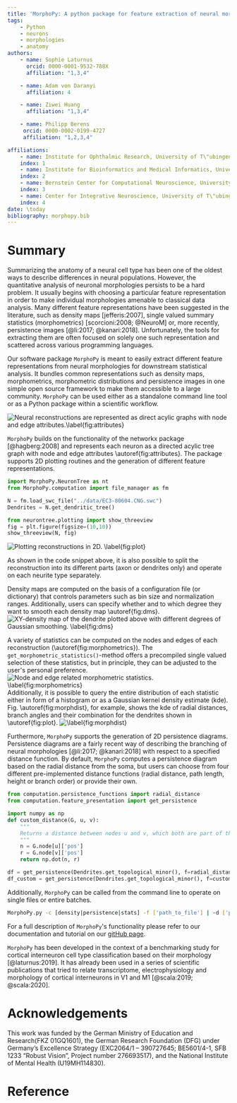 ```yaml
---
title: 'MorphoPy: A python package for feature extraction of neural morphologies.'
tags:
    - Python
    - neurons
    - morphologies
    - anatomy
authors:
    - name: Sophie Laturnus
      orcid: 0000-0001-9532-788X
      affiliation: "1,3,4"

    - name: Adam von Daranyi
      affiliation: 4

    - name: Ziwei Huang
      affiliation: "1,3,4"

    - name: Philipp Berens
     orcid: 0000-0002-0199-4727
     affiliation: "1,2,3,4"

affiliations:
    - name: Institute for Ophthalmic Research, University of T\"ubingen, Germany
    index: 1
    - name: Institute for Bioinformatics and Medical Informatics, University of T\"ubingen, Germany
    index: 2
    - name: Bernstein Center for Computational Neuroscience, University of T\"ubingen, Germany
    index: 3
    - name: Center for Integrative Neuroscience, University of T\"ubingen, Germany
    index: 4
date: \today
bibliography: morphopy.bib
---
```



# Summary

Summarizing the anatomy of a neural cell type has been one of the oldest ways to describe differences in neural populations.
However, the quantitative analysis of neuronal morphologies persists to be a hard problem. It usually begins with choosing a
particular feature representation in order to make individual morphologies amenable to classical data analysis. Many
different feature representations have been suggested in the literature, such as density maps [jefferis:2007], single valued summary
statistics (morphometrics) [scorcioni:2008; @NeuroM] or, more recently, persistence images [@li:2017; @kanari:2018].
Unfortunately, the tools for extracting them are often focused on solely one such representation and scattered across various
programming languages.

Our software package `MorphoPy` is meant to easily extract different feature representations from neural morphologies for
downstream statistical analysis. It bundles common representations such as density maps, morphometrics, morphometric distributions
and persistence images in one simple open source framework to make them accessible to a large community.
`MorphoPy` can be used either as a standalone command line tool or as a Python package within a scientific workflow.

![Neural reconstructions are represented as direct acylic graphs with node and edge attributes.\label{fig:attributes}](./figures/Fig1_attributes_small.png)

`MorphoPy` builds on the functionality of the networkx package [@hagberg:2008] and represents each neuron as a directed
acylic tree graph with node and edge attributes \autoref{fig:attributes}. The package supports 2D plotting routines and the
generation of different feature representations.
```python
import MorphoPy.NeuronTree as nt
from MorphoPy.computation import file_manager as fm

N = fm.load_swc_file("../data/EC3-80604.CNG.swc")
Dendrites = N.get_dendritic_tree()

from neurontree.plotting import show_threeview
fig = plt.figure(figsize=(10,10))
show_threeview(N, fig)
```

![Plotting reconstructions in 2D. \label{fig:plot}](./figures/threeview_dendrites.png)

As shown in the code snippet above, it is also possible to split the reconstruction into its different parts (axon or dendrites only)
and operate on each neurite type separately.

Density maps are computed on the basis of a configuration file (or dictionary) that controls parameters such as bin size
and normalization ranges. Additionally, users can specify whether and to which degree
they want to smooth each density map \autoref{fig:dms}.
![XY-density map of the dendrite plotted above with different degrees of Gaussian smoothing. \label{fig:dms}](./figures/density_map_smoothing.png)

A variety of statistics can be computed on the nodes and edges of each reconstruction (\autoref{fig:morphometrics}).
The `get_morphometric_statistics()`-method offers a precompiled single valued selection of these statistics, but in principle,
they can be adjusted to the user's personal preference.
![Node and edge related morphometric statistics. \label{fig:morphometrics}](./figures/fig_morphometrics.png)
Additionally, it is possible to query the entire distribution of each statistic either in form of a histogram or as a
Gaussian kernel density estimate (kde). Fig. \autoref{fig:morphdist}, for example, shows the kde of radial distances, branch angles and their
combination for the dendrites shown in \autoref{fig:plot}.
![\label{fig:morphdist}](./figures/2D_morph_dist.png)

Furthermore, `MorphoPy` supports the generation of 2D persistence diagrams. Persistence diagrams are a fairly recent way of describing
the branching of neural morphologies [@li:2017; @kanari:2018] with respect to a specified distance function. By default,
`MorphoPy` computes a persistence diagram based on the radial distance from the soma, but users can choose from four different
pre-implemented distance functions (radial distance, path length, height or branch order) or provide their own.

```python
from computation.persistence_functions import radial_distance
from computation.feature_presentation import get_persistence

import numpy as np
def custom_distance(G, u, v):
    """
    Returns a distance between nodes u and v, which both are part of the graph given in G.
    """
    n = G.node[u]['pos']
    r = G.node[v]['pos']
    return np.dot(n, r)

df = get_persistence(Dendrites.get_topological_minor(), f=radial_distance)
df_custom = get_persistence(Dendrites.get_topological_minor(), f=custom_distance)
```

Additionally, `MorphoPy` can be called from the command line to operate on single files or entire batches.
```bash
MorphoPy.py -c [density|persistence|stats] -f ['path_to_file'] | -d ['path_to_folder']
```
For a full description of `MorphoPy`'s functionality please refer to our documentation and tutorial on our [gitHub page](https://github.com/berenslab/MorphoPy).

`MorphoPy` has been developed in the context of a benchmarking study for cortical interneuron cell type classification
based on their morphology [@laturnus:2019]. It has already been used in a series of scientific publications that tried
to relate transcriptome, electrophysiology and morphology of cortical interneurons in V1 and M1 [@scala:2019; @scala:2020].


# Acknowledgements

This work was funded by the German Ministry of Education and Research(FKZ 01GQ1601), the German Research Foundation (DFG)
under Germany’s Excellence Strategy (EXC2064/1 – 390727645; BE5601/4-1, SFB 1233 “Robust Vision”, Project number 276693517),
and the National Institute of Mental Health (U19MH114830).

# Reference
